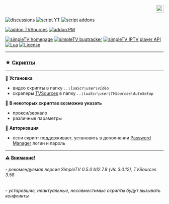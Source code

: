 <p align="right">
 <a title="english" href="./README-EN.md"><img src="https://github.githubassets.com/images/icons/emoji/unicode/1f1ec-1f1e7.png" height="24" alt="english" /> </a>
</p>

[![discussions][badge-discussions]][discussions]
[![script YT][badge-yt]][YT]
[![script addons][badge-addons]][addons]


[![addon TVSources][badge-tvsources]][TVSources]
[![addon PM][badge-pm]][PM]

[![simpleTV homepage][badge-simpletvhomepage]][simpleTV homepage]
[![simpleTV bugtracker][badge-simpletvbugtracker]][simpleTV bugtracker]
[![simpleTV IPTV player API][badge-simpletvapi]][simpleTV API]
[![Lua][badge-lua]][Lua]
[![License][badge-license]][License]

---

### ★ <span id="a1">[Скрипты](#1 "")</span>

---

📌 **Установка**
 - видео скрипты в папку _`..\luaScr\user\video`_
 - скраперы [TVSources][TVSources] в папку _`..\luaScr\user\TVSources\AutoSetup`_

📌 **В некоторых скриптах возможно указать**
 - прокси/зеркало
 - различные параметры

📌 **Авторизация**

- если скрипт поддерживает, установить в дополнении [Password Manager][PM] логин и пароль

---

⚠ <span id="1"></span>[**Внимание!**](#a1)<br>

###### - рекомендуемая версия SimpleTV 0.5.0 b12.7.8 (vlc 3.0.12), TVSources 3.58
###### - устаревшие, неактуальные, несовместимые скрипты будут вызывать конфликты

<!---

--->

[discussions]: https://github.com/Nexterr-origin/Nexterr-origin/discussions "discussions"
[YT]: ../../../simpleTV-YouTube "скрипт YouTube"
[addons]: ../../../simpleTV-Addons "Дополнения"
[simpleTV API]: http://iptv.gen12.net/dokuwiki/doku.php?id=mantis:simpletv:api "simpleTV API"
[Lua]: https://www.lua.org/manual/5.1 "Lua 5.1"
[License]: ../../blob/master/LICENSE "License GPL 3.0"
[TVSources]: http://iptv.gen12.net/bugtracker/view.php?id=1614 "дополнение TVSources"
[PM]: http://iptv.gen12.net/bugtracker/view.php?id=1485 "дополнение Password Manager"
[simpleTV homepage]: http://iptv.gen12.net "домашняя страница"
[simpleTV bugtracker]: http://iptv.gen12.net/bugtracker "багтрекер"


[badge-discussions]: https://img.shields.io/badge/💬-Discussions-%232b2b2b?style=flat-squar&labelColor=%232c68a8 "Discussions"
[badge-yt]: https://img.shields.io/badge/%D1%81%D0%BA%D1%80%D0%B8%D0%BF%D1%82%20YouTube-%232b2b2b?style=flat-square&labelColor=%232c68a8 "скрипт YouTube"
[badge-simpletvapi]: https://img.shields.io/badge/simpleTV-Lua%20API-%232b2b2b?style=flat-squar&labelColor=%23303f50 "simpleTV Lua API"
[badge-lua]: https://img.shields.io/badge/Lua-5.1-%232b2b2b?style=flat-square&labelColor=%23303f50 "Lua 5.1"
[badge-license]: https://img.shields.io/badge/License-GPL%203.0-%232b2b2b?style=flat-square&labelColor=%23303f50 "License GPL 3.0"
[badge-tvsources]: https://img.shields.io/badge/%D0%B4%D0%BE%D0%BF%D0%BE%D0%BB%D0%BD%D0%B5%D0%BD%D0%B8%D0%B5-TVSources-%232b2b2b?style=flat-squar&labelColor=%23303f50 "дополнение TVSources"
[badge-pm]: https://img.shields.io/badge/%D0%B4%D0%BE%D0%BF%D0%BE%D0%BB%D0%BD%D0%B5%D0%BD%D0%B8%D0%B5-Password%20Manager-%232b2b2b?style=flat-square&labelColor=%23303f50 "дополнение Password Manager"
[badge-simpletvhomepage]: https://img.shields.io/badge/simpleTV-homepage-%232b2b2b?style=flat-square&labelColor=%23303f50 "домашняя страница"
[badge-simpletvbugtracker]: https://img.shields.io/badge/simpleTV-bugtracker-%232b2b2b?style=flat-square&labelColor=%23303f50 "багтрекер"
[badge-addons]: https://img.shields.io/badge/%D0%94%D0%BE%D0%BF%D0%BE%D0%BB%D0%BD%D0%B5%D0%BD%D0%B8%D1%8F-%232b2b2b?style=flat-squar&labelColor=%232c68a8 "Дополнения"
